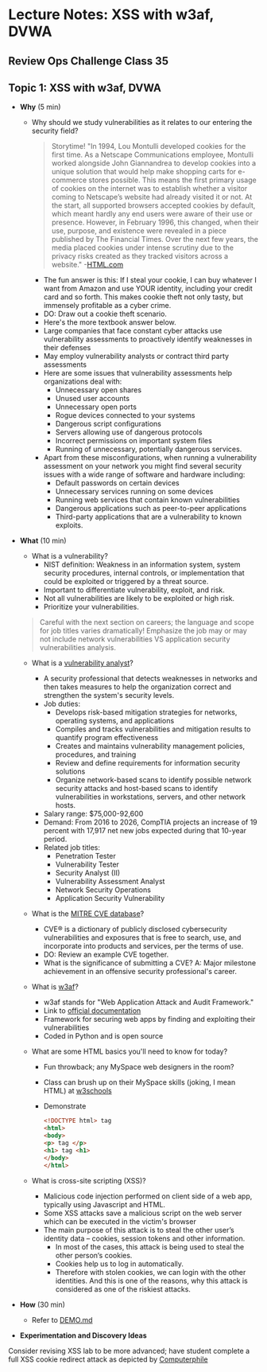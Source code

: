 # Lecture Notes: XSS with w3af, DVWA

## Review Ops Challenge Class 35

## Topic 1: XSS with w3af, DVWA

- **Why** (5 min)
  - Why should we study vulnerabilities as it relates to our entering the security field?

    > Storytime! "In 1994, Lou Montulli developed cookies for the first time. As a Netscape Communications employee, Montulli worked alongside John Giannandrea to develop cookies into a unique solution that would help make shopping carts for e-commerce stores possible. This means the first primary usage of cookies on the internet was to establish whether a visitor coming to Netscape’s website had already visited it or not. At the start, all supported browsers accepted cookies by default, which meant hardly any end users were aware of their use or presence. However, in February 1996, this changed, when their use, purpose, and existence were revealed in a piece published by The Financial Times. Over the next few years, the media placed cookies under intense scrutiny due to the privacy risks created as they tracked visitors across a website." -[HTML.com](https://html.com/resources/cookies-ultimate-guide/#ixzz6ealjiGv1)

    - The fun answer is this: If I steal your cookie, I can buy whatever I want from Amazon and use YOUR identity, including your credit card and so forth. This makes cookie theft not only tasty, but immensely profitable as a cyber crime.
    - DO: Draw out a cookie theft scenario.
    - Here's the more textbook answer below.
    - Large companies that face constant cyber attacks use vulnerability assessments to proactively identify weaknesses in their defenses
    - May employ vulnerability analysts or contract third party assessments
    - Here are some issues that vulnerability assessments help organizations deal with:
      - Unnecessary open shares
      - Unused user accounts
      - Unnecessary open ports
      - Rogue devices connected to your systems
      - Dangerous script configurations
      - Servers allowing use of dangerous protocols
      - Incorrect permissions on important system files
      - Running of unnecessary, potentially dangerous services.
    - Apart from these misconfigurations, when running a vulnerability assessment on your network you might find several security issues with a wide range of software and hardware including:
      - Default passwords on certain devices
      - Unnecessary services running on some devices
      - Running web services that contain known vulnerabilities
      - Dangerous applications such as peer-to-peer applications
      - Third-party applications that are a vulnerability to known exploits.

- **What** (10 min)
  - What is a vulnerability?
      - NIST definition: Weakness in an information system, system security procedures, internal controls, or implementation that could be exploited or triggered by a threat source.
      - Important to differentiate vulnerability, exploit, and risk.
      - Not all vulnerabilities are likely to be exploited or high risk.
      - Prioritize your vulnerabilities.

  > Careful with the next section on careers; the language and scope for job titles varies dramatically! Emphasize the job may or may not include network vulnerabilities VS application security vulnerabilities analysis.

  - What is a [vulnerability analyst](https://www.comptia.org/blog/your-next-move-vulnerability-analyst)?
    - A security professional that detects weaknesses in networks and then takes measures to help the organization correct and strengthen the system's security levels.
    - Job duties:
      - Develops risk-based mitigation strategies for networks, operating systems, and applications
      - Compiles and tracks vulnerabilities and mitigation results to quantify program effectiveness
      - Creates and maintains vulnerability management policies, procedures, and training
      - Review and define requirements for information security solutions
      - Organize network-based scans to identify possible network security attacks and host-based scans to identify vulnerabilities in workstations, servers, and other network hosts.
    - Salary range: $75,000-92,600
    - Demand: From 2016 to 2026, CompTIA projects an increase of 19 percent with 17,917 net new jobs expected during that 10-year period.
    - Related job titles:
      - Penetration Tester
      - Vulnerability Tester
      - Security Analyst (II)
      - Vulnerability Assessment Analyst
      - Network Security Operations
      - Application Security Vulnerability

  - What is the [MITRE CVE database](https://cve.mitre.org/cve/)?
    - CVE® is a dictionary of publicly disclosed cybersecurity vulnerabilities and exposures that is free to search, use, and incorporate into products and services, per the terms of use.
    - DO: Review an example CVE together.
    - What is the significance of submitting a CVE? A: Major milestone achievement in an offensive security professional's career.

  - What is [w3af](https://w3af.org/)?
    - w3af stands for "Web Application Attack and Audit Framework."
    - Link to [official documentation](http://docs.w3af.org/en/latest/basic-ui.html)
    - Framework for securing web apps by finding and exploiting their vulnerabilities
    - Coded in Python and is open source

  - What are some HTML basics you'll need to know for today?
    - Fun throwback; any MySpace web designers in the room?
    - Class can brush up on their MySpace skills (joking, I mean HTML) at [w3schools](https://www.w3schools.com/html/html_basic.asp)
    - Demonstrate

      ```html
      <!DOCTYPE html> tag
      <html>
      <body>
      <p> tag </p>
      <h1> tag <h1>
      </body>
      </html>
      ```

  - What is cross-site scripting (XSS)?
    - Malicious code injection performed on client side of a web app, typically using Javascript and HTML.
    - Some XSS attacks save a malicious script on the web server which can be executed in the victim's browser
    - The main purpose of this attack is to steal the other user’s identity data – cookies, session tokens and other information.
      - In most of the cases, this attack is being used to steal the other person‘s cookies.
      - Cookies help us to log in automatically.
      - Therefore with stolen cookies, we can login with the other identities. And this is one of the reasons, why this attack is considered as one of the riskiest attacks.

- **How** (30 min)

  - Refer to [DEMO.md](DEMO.md)

- **Experimentation and Discovery Ideas**

Consider revising XSS lab to be more advanced; have student complete a full XSS cookie redirect attack as depicted by [Computerphile](https://www.youtube.com/watch?v=T1QEs3mdJoc&ab_channel=Computerphile)
